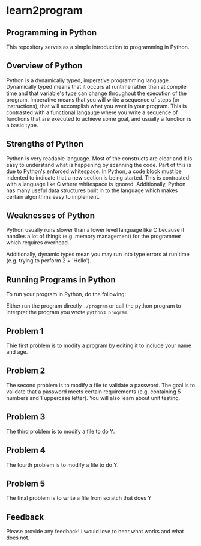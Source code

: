 # learn2program

## Programming in Python

This repository serves as a simple introduction to programming in Python.

## Overview of Python

Python is a dynamically typed, imperative programming language.
Dynamically typed means that it occurs at runtime rather
than at compile time and that variable's type can change throughout the execution of the program.
Imperative means that you will write a sequence of steps (or instructions), that will accomplish what you want in your program. 
This is contrasted with a functional langauge where you write a sequence of functions that are executed to achieve some goal, and usually a function is a basic type.

## Strengths of Python

Python is very readable language. Most of the constructs are clear
and it is easy to understand what is happening by scanning the code. Part
of this is due to Python's enforced whitespace. In Python, a code block
must be indented to indicate that a new section is being started. This is 
contrasted with a language like C where whitespace is ignored. Additionally,
Python has many useful data structures built in to the language which makes
certain algorithms easy to implement.

## Weaknesses of Python

Python usually runs slower than a lower level language like C because
it handles a lot of things (e.g. memory management) for the programmer which requires overhead.

Additionally, dynamic types mean you may
run into type errors at run time (e.g. trying to perform 2 + 'Hello').


## Running Programs in Python

To run your program in Python, do the following:

Either run the program directly ```./program``` or call the python program to interpret
the program you wrote ```python3 program```.

## Problem 1

Thie first problem is to modify a program by editing it
to include your name and age.

## Problem 2

The second problem is to modify a file to validate a password. The goal is to validate that a password meets certain requirements (e.g. containing 5 numbers and 1 uppercase letter). You will also learn about unit testing.

## Problem 3

The third problem is to modify a file to do Y.

## Problem 4

The fourth problem is to modify a file to do Y.

## Problem 5

The final problem is to write a file from scratch that does Y

## Feedback

Please provide any feedback! I would love to hear what works and what does not.